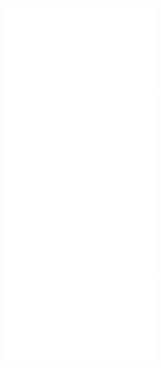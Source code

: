 <div align="center">

<!--
https://github.community/t/support-theme-context-for-images-in-light-vs-dark-mode/147981/84
-->
<a href="https://github.com/rajan-31/github-stats#gh-dark-mode-only">
<img src="https://github.com/rajan-31/github-stats/blob/master/generated/overview.svg#gh-dark-mode-only" />
<img src="https://github.com/rajan-31/github-stats/blob/master/generated/languages.svg#gh-dark-mode-only" />
</a>
<a href="https://github.com/rajan-31/github-stats#gh-light-mode-only">
<img src="https://github.com/rajan-31/github-stats/blob/master/generated/overview.svg#gh-dark-mode-only#gh-light-mode-only" />
<img src="https://github.com/rajan-31/github-stats/blob/master/generated/languages.svg#gh-dark-mode-only#gh-light-mode-only" />
</a>

</div>
